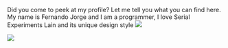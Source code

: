 <p>
Did you come to peek at my profile? Let me tell you what you can find here. My name is Fernando Jorge and I am a programmer, I love Serial Experiments Lain and its unique design style
<img src="https://fauux.neocities.org/doorBK.gif">

</p>

<img src="https://fauux.neocities.org/pcLain.gif">



